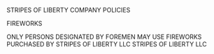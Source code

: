 STRIPES OF LIBERTY COMPANY POLICIES

FIREWORKS

ONLY PERSONS DESIGNATED BY FOREMEN MAY USE FIREWORKS PURCHASED BY STRIPES OF LIBERTY LLC
STRIPES OF LIBERTY LLC
